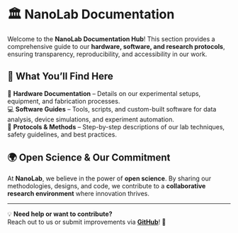 # 🏛 NanoLab Documentation

Welcome to the **NanoLab Documentation Hub**! This section provides a comprehensive guide to our **hardware, software, and research protocols**, ensuring transparency, reproducibility, and accessibility in our work.

## 📖 What You’ll Find Here
🔬 **Hardware Documentation** – Details on our experimental setups, equipment, and fabrication processes.  
💻 **Software Guides** – Tools, scripts, and custom-built software for data analysis, device simulations, and experiment automation.  
📝 **Protocols & Methods** – Step-by-step descriptions of our lab techniques, safety guidelines, and best practices.  

## 🌍 Open Science & Our Commitment
At **NanoLab**, we believe in the power of **open science**. By sharing our methodologies, designs, and code, we contribute to a **collaborative research environment** where innovation thrives.

---

💡 **Need help or want to contribute?**  
Reach out to us or submit improvements via **<a href="https://github.com/nanolab-fcfm" target="_blank" rel="noopener noreferrer">GitHub</a>**! 🚀
